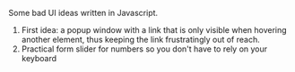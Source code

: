 Some bad UI ideas written in Javascript.


1) First idea: a popup window with a link that is only visible when hovering another element, thus keeping the link frustratingly out of reach. 
2) Practical form slider for numbers so you don't have to rely on your keyboard
